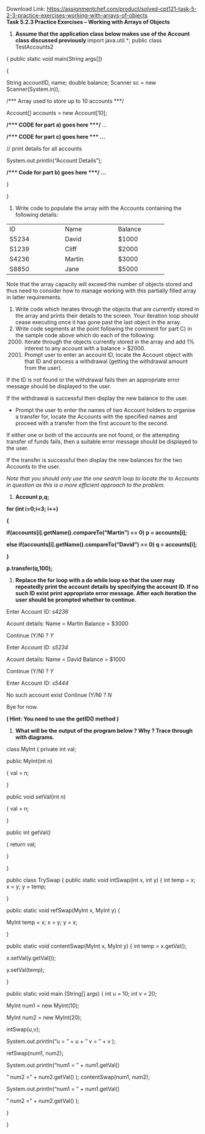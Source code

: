 Download Link: https://assignmentchef.com/product/solved-cpt121-task-5-2-3-practice-exercises-working-with-arrays-of-objects
<br>
<strong>Task 5.2.3 Practice Exercises – Working with Arrays of Objects </strong>

<ol>

 <li><strong> Assume that the application class below makes use of the Account class discussed previously </strong>import java.util.*; public class TestAccounts2</li>

</ol>

{ public static void main(String args[])

{

String accountID, name; double balance; Scanner sc = new Scanner(System.in));

/*** Array used to store up to 10 accounts ***/

Account[] accounts = new Account[10];

<strong>/*** CODE for part a) goes here ***/ </strong>…

<strong>/*** CODE for part c) goes here *** … </strong>

// print details for all accounts

System.out.println(“Account Details”);

<strong>/*** Code for part b) goes here ***/ … </strong>

}

}

<ol>

 <li>Write code to populate the array with the Accounts containing the following details:</li>

</ol>

<table width="366">

 <tbody>

  <tr>

   <td width="129">ID</td>

   <td width="123">Name</td>

   <td width="113">Balance</td>

  </tr>

  <tr>

   <td width="129">S5234</td>

   <td width="123">David</td>

   <td width="113">$1000</td>

  </tr>

  <tr>

   <td width="129">S1239</td>

   <td width="123">Cliff</td>

   <td width="113">$2000</td>

  </tr>

  <tr>

   <td width="129">S4236</td>

   <td width="123">Martin</td>

   <td width="113">$3000</td>

  </tr>

  <tr>

   <td width="129">S8850</td>

   <td width="123">Jane</td>

   <td width="113">$5000</td>

  </tr>

 </tbody>

</table>

Note that the array capacity will exceed the number of objects stored and thus need to consider how to manage working with this partially filled array in latter requirements.

<ol>

 <li>Write code which iterates through the objects that are currently stored in the array and prints their details to the screen. Your iteration loop should cease executing once it has gone past the last object in the array.</li>

 <li>Write code segments at the point following the comment for part C) in the sample code above which do each of the following:

  <ol start="2000">

   <li>Iterate through the objects currently stored in the array and add 1% interest to any account with a balance &gt; $2000.</li>

   <li>Prompt user to enter an account ID, locate the Account object with that ID and process a withdrawal (getting the withdrawal amount from the user).</li>

  </ol></li>

</ol>

If the ID is not found or the withdrawal fails then an appropriate error message should be displayed to the user.

If the withdrawal is successful then display the new balance to the user.

<ul>

 <li>Prompt the user to enter the names of two Account holders to organise a transfer for, locate the Accounts with the specified names and proceed with a transfer from the first account to the second.</li>

</ul>

If either one or both of the accounts are not found, or the attempting transfer of funds fails, then a suitable error message should be displayed to the user.

If the transfer is successful then display the new balances for the two Accounts to the user.

<em>Note that you should only use the one search loop to locate the to Accounts in question as this is a more efficient approach to the problem. </em>




<ol>

 <li><strong>Account p,q; </strong></li>

</ol>

<strong>for (int i=0;i&lt;3; i++) </strong>

<strong>{ </strong>

<strong>if(accounts[i].getName().compareTo(“Martin”) == 0) p = accounts[i]; </strong>

<strong>else if(accounts[i].getName().compareTo(“David”) == 0) q = accounts[i]; </strong>

<strong>} </strong>

<strong>p.transfer(q,100); </strong>

<strong> </strong>

<ol>

 <li><strong>Replace the for loop with a do while loop so that the user may repeatedly print the account details by specifying the account ID. If no such ID exist print appropriate error message. After each iteration the user should be prompted whether to continue. </strong></li>

</ol>

Enter Account ID:                  <em>s4236 </em>

Acount details: Name = Martin                   Balance = $3000

Continue (Y/N) ? <em>Y </em>

Enter Account ID:                  <em>s5234 </em>

Acount details: Name = David                  Balance = $1000

Continue (Y/N) ? <em>Y </em>

Enter Account ID:                 <em>s5444 </em>

No such account exist Continue (Y/N) ? <em>N </em>

Bye for now.




<strong>( Hint: You need to use the getID() method ) </strong>

<ol>

 <li><strong>What will be the output of the program below ? Why ? Trace through with diagrams. </strong></li>

</ol>

class MyInt { private int val;




public MyInt(int n)

{ val = n;

}

public void setVal(int n)

{ val = n;

}

public int getVal()

{ return val;

}

}




public class TrySwap { public static void intSwap(int x, int y) { int temp = x; x = y; y = temp;

}

public static void refSwap(MyInt x, MyInt y) {

MyInt temp = x; x = y; y = x;

}

public static void contentSwap(MyInt x, MyInt y) { int temp = x.getVal();

x.setVal(y.getVal());

y.setVal(temp);

}

public static void main (String[] args) { int u = 10; int v = 20;




MyInt num1 = new MyInt(10);

MyInt num2 = new MyInt(20);




intSwap(u,v);

System.out.println(“u = ” + u + ” v = ” + v );

refSwap(num1, num2);

System.out.println(“num1 = ” + num1.getVal()


” num2 =” + num2.getVal() );  contentSwap(num1, num2);

System.out.println(“num1 = ” + num1.getVal()


” num2 =” + num2.getVal() );




}

}